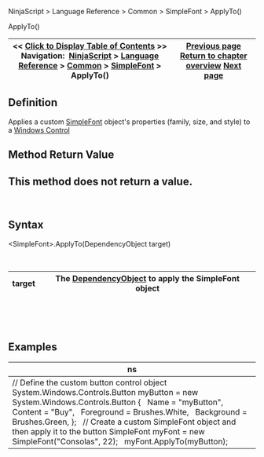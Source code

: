 ﻿


NinjaScript \> Language Reference \> Common \> SimpleFont \> ApplyTo()






















ApplyTo()







| \<\< [Click to Display Table of Contents](simplefont_applyto.md) \>\> **Navigation:**     [NinjaScript](ninjascript.md) \> [Language Reference](language_reference_wip.md) \> [Common](common.md) \> [SimpleFont](simplefont_class.md) \> ApplyTo() | [Previous page](simplefont_class.md) [Return to chapter overview](simplefont_class.md) [Next page](simplefont_todirectwritetextformat.md) |
| --- | --- |











## Definition


Applies a custom [SimpleFont](simplefont_class.md) object's properties (family, size, and style) to a [Windows Control](https://msdn.microsoft.com/en-us/library/system.windows.controls.control(v=vs.110).aspx)


## 


## Method Return Value


## This method does not return a value.


 


## Syntax


\<SimpleFont\>.ApplyTo(DependencyObject target)


 




| target | The [DependencyObject](https://msdn.microsoft.com/en-us/library/system.windows.dependencyobject(v=vs.110).aspx) to apply the SimpleFont object |
| --- | --- |



 


 


## Examples




| ns |
| --- |
| // Define the custom button control object System.Windows.Controls.Button myButton \= new System.Windows.Controls.Button {    Name \= "myButton",    Content \= "Buy",    Foreground \= Brushes.White,    Background \= Brushes.Green, };   // Create a custom SimpleFont object and then apply it to the button SimpleFont myFont \= new SimpleFont("Consolas", 22);   myFont.ApplyTo(myButton); |









